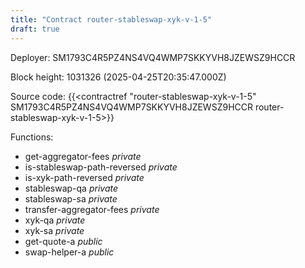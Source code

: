 ```yaml
---
title: "Contract router-stableswap-xyk-v-1-5"
draft: true
---
```

Deployer: SM1793C4R5PZ4NS4VQ4WMP7SKKYVH8JZEWSZ9HCCR


 



Block height: 1031326 (2025-04-25T20:35:47.000Z)

Source code: {{<contractref "router-stableswap-xyk-v-1-5" SM1793C4R5PZ4NS4VQ4WMP7SKKYVH8JZEWSZ9HCCR router-stableswap-xyk-v-1-5>}}

Functions:

* get-aggregator-fees _private_
* is-stableswap-path-reversed _private_
* is-xyk-path-reversed _private_
* stableswap-qa _private_
* stableswap-sa _private_
* transfer-aggregator-fees _private_
* xyk-qa _private_
* xyk-sa _private_
* get-quote-a _public_
* swap-helper-a _public_
